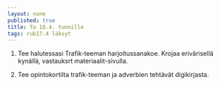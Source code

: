 ```yaml
---
layout: none
published: true
title: To 18.4. tunnille
tags: rub17.4 läksyt
---
```

1. Tee halutessasi Trafik-teeman harjoitussanakoe. Krojaa erivärisellä kynällä, vastauksrt materiaalit-sivulla.

2. Tee opintokortilta trafik-teeman ja adverbien tehtävät digikirjasta.
